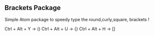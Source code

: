 ##  Brackets Package
Simple Atom package to speedy type the round,curly,square, brackets !

  Ctrl + Alt + Y    -> ()
  Ctrl + Alt + U    -> {}
  Ctrl + Alt + H    -> []
